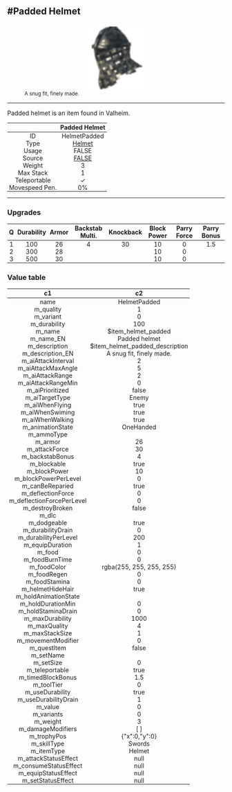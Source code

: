 <meta property="og:title" content="Padded Helmet - MoreValheim" /><meta property="og:type" content="website" /><meta property="og:image" content="/assets/padded_helmet.png" /><meta property="og:description" content="Padded Helmet is an item found in Valheim." /><meta name="theme-color" content="#546D78"><meta name="twitter:card" content="summary_large_image">
#Padded Helmet
-------------
<style>img {width:20px;}.tb {width:150px;display: block;margin-left: auto;margin-right: auto;}</style>

<style>.md-typeset table:not([class]) th:not([align]) {min-width:unset!important;}</style>
<style>td{padding:0em 0.3em!important;text-align:center!important;border-left:.05rem solid var(--md-default-fg-color--lightest)}</style>

<style>th{padding:0.1em 0.3em!important;text-align:center!important;font-weight:bold}</style>

<style>pre{text-align:right!important}</style>
<style>table tr td:first-child {border-left: 0;};</style>

<figure><img src="/assets/padded_helmet.png" class="tb" /><figcaption><small>A snug fit, finely made.</small></figcaption></figure>

-------------

Padded helmet is an item found in Valheim.

|        | Padded Helmet              |
| ----------- | ------------------------------------ |
| ID |HelmetPadded
| Type | [Helmet](../../types/helmet)
| Usage | FALSE<br>
| Source | [FALSE](../../items/false)
| Weight | 3 |
| Max Stack | 1 |
| Teleportable | ✓
| Movespeed Pen. | 0%


-------------

### Upgrades
| Q | Durability | Armor | Backstab Multi. | Knockback | Block Power | Parry Force | Parry Bonus
| - | - | - | - | - | - | - | - 
1 | 100 | 26 | 4 | 30 | 10 | 0 | 1.5 | 
 | 2 | 300 | 28 |  |  | 10 | 0 |  | 
 | 3 | 500 | 30 |  |  | 10 | 0 |  | 


### Value table
|c1|c2|
|----|----|
|name|HelmetPadded|
|m_quality|1|
|m_variant|0|
|m_durability|100|
|m_name|$item_helmet_padded|
|m_name_EN|Padded helmet|
|m_description|$item_helmet_padded_description|
|m_description_EN|A snug fit, finely made.|
|m_aiAttackInterval|2|
|m_aiAttackMaxAngle|5|
|m_aiAttackRange|2|
|m_aiAttackRangeMin|0|
|m_aiPrioritized|false|
|m_aiTargetType|Enemy|
|m_aiWhenFlying|true|
|m_aiWhenSwiming|true|
|m_aiWhenWalking|true|
|m_animationState|OneHanded|
|m_ammoType||
|m_armor|26|
|m_attackForce|30|
|m_backstabBonus|4|
|m_blockable|true|
|m_blockPower|10|
|m_blockPowerPerLevel|0|
|m_canBeReparied|true|
|m_deflectionForce|0|
|m_deflectionForcePerLevel|0|
|m_destroyBroken|false|
|m_dlc||
|m_dodgeable|true|
|m_durabilityDrain|0|
|m_durabilityPerLevel|200|
|m_equipDuration|1|
|m_food|0|
|m_foodBurnTime|0|
|m_foodColor|rgba(255, 255, 255, 255)|
|m_foodRegen|0|
|m_foodStamina|0|
|m_helmetHideHair|true|
|m_holdAnimationState||
|m_holdDurationMin|0|
|m_holdStaminaDrain|0|
|m_maxDurability|1000|
|m_maxQuality|4|
|m_maxStackSize|1|
|m_movementModifier|0|
|m_questItem|false|
|m_setName||
|m_setSize|0|
|m_teleportable|true|
|m_timedBlockBonus|1.5|
|m_toolTier|0|
|m_useDurability|true|
|m_useDurabilityDrain|1|
|m_value|0|
|m_variants|0|
|m_weight|3|
|m_damageModifiers|[  ]|
|m_trophyPos|{"x":0,"y":0}|
|m_skillType|Swords|
|m_itemType|Helmet|
|m_attackStatusEffect|null|
|m_consumeStatusEffect|null|
|m_equipStatusEffect|null|
|m_setStatusEffect|null|
